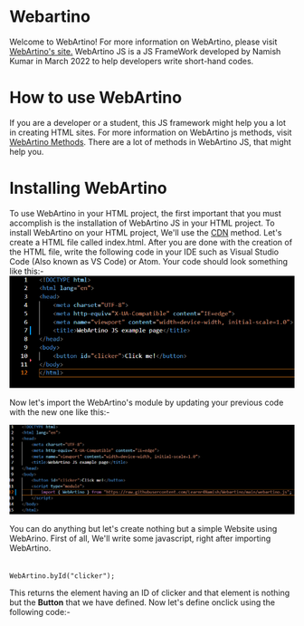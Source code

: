 # Webartino
<p>Welcome to WebArtino! For more information on WebArtino, please visit <a href="https://www.webartino.xyz/" target="_blank" rel="noopener noreferrer">WebArtino's site.</a> WebArtino JS is a JS FrameWork developed by Namish Kumar in March 2022 to help developers write short-hand codes.</p>
<h1>How to use WebArtino</h1>
<p>If you are a developer or a student, this JS framework might help you a lot in creating HTML sites. For more information on WebArtino js methods, visit <a href="https://www.webartino.xyz/methods.html">WebArtino Methods</a>. There are a lot of methods in WebArtino JS, that might help you.
<h1>Installing WebArtino</h1>
<p>To use WebArtino in your HTML project, the first important that you must accomplish is the installation of WebArtino JS in your HTML project. To install WebArtino on your HTML project, We'll use the <a href="https://www.cloudflare.com/learning/cdn/what-is-a-cdn/?msclkid=c40ed0c8acc611ec92e69bb8a4629f61">CDN</a> method. Let's create a HTML file called index.html. After you are done with the creation of the HTML file, write the following code in your IDE such as Visual Studio Code (Also known as VS Code) or Atom. Your code should look something like this:-
<img src="https://raw.githubusercontent.com/Learnr4Namish/Webartino/main/code_web_html.png" alt="webPng">
<p>Now let's import the WebArtino's module by updating your previous code with the new one like this:-</p>
<img src="https://raw.githubusercontent.com/Learnr4Namish/Webartino/main/demo_1.png">
<p>You can do anything but let's create nothing but a simple Website using WebArino. First of all, We'll write some javascript, right after importing WebArtino.</p>
<code>
WebArtino.byId("clicker");
</code>
<p>This returns the element having an ID of clicker and that element is nothing but the <b>Button</b> that we have defined. Now let's define onclick using the following code:-</p>
<code>
</code>
